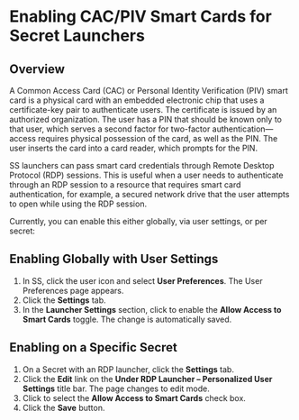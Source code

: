 
[title]: # (Enabling CAC/PIV Smart Cards for Secret Launchers)
[tags]: # (CAC/PIV Smart Cards, Launcher)
[priority]: # (11)

# Enabling CAC/PIV Smart Cards for Secret Launchers

## Overview

A Common Access Card (CAC) or Personal Identity Verification (PIV) smart card is a physical card with an embedded electronic chip that uses a certificate-key pair to authenticate users. The certificate is issued by an authorized organization. The user has a PIN that should be known only to that user, which serves a second factor for two-factor authentication—access requires physical possession of the card, as well as the PIN. The user inserts the card into a card reader, which prompts for the PIN.

SS launchers can pass smart card credentials through Remote Desktop Protocol (RDP) sessions. This is useful when a user needs to authenticate through an RDP session to a resource that requires smart card authentication, for example, a secured network drive that the user attempts to open while using the RDP session.

Currently, you can enable this either globally, via user settings, or per secret:

## Enabling Globally with User Settings

1. In SS, click the user icon and select **User Preferences**. The User Preferences page appears.
1. Click the **Settings** tab.
1. In the **Launcher Settings** section, click to enable the **Allow Access to Smart Cards** toggle. The change is automatically saved.

## Enabling on a Specific Secret

1. On a Secret with an RDP launcher, click the **Settings** tab.
1. Click the **Edit** link on the **Under RDP Launcher – Personalized User Settings** title bar. The page changes to edit mode.
1. Click to select the **Allow Access to Smart Cards** check box.
1. Click the **Save** button.